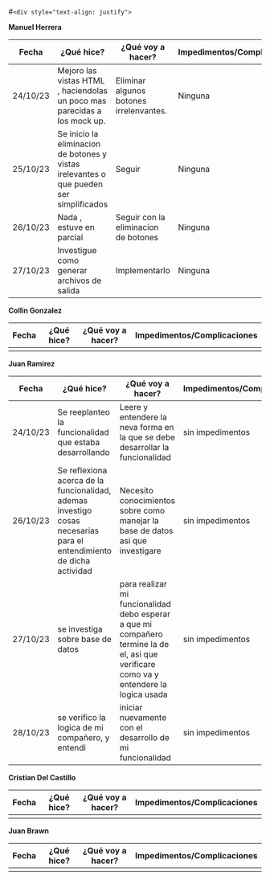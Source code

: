 #`<div style="text-align: justify">`

**Manuel Herrera**

| Fecha    | ¿Qué hice?                                                              | ¿Qué voy a hacer?                     | Impedimentos/Complicaciones |
| -------- | ------------------------------------------------------------------------- | --------------------------------------- | --------------------------- |
| 24/10/23 | Mejoro las vistas HTML , haciendolas un poco mas parecidas a los mock up. | Eliminar algunos botones irrelenvantes. | Ninguna                     |
| 25/10/23 | Se inicio la eliminacion de botones y vistas irelevantes o que pueden ser simplificados | Seguir | Ninguna                     |
| 26/10/23 | Nada , estuve en parcial | Seguir con la eliminacion de botones | Ninguna                     |
| 27/10/23 | Investigue como generar archivos de salida | Implementarlo | Ninguna                     |

**Collin Gonzalez**

| Fecha | ¿Qué hice? | ¿Qué voy a hacer? | Impedimentos/Complicaciones |
| ----- | ------------ | ------------------- | --------------------------- |
|       |              |                     |                             |

**Juan Ramirez**

| Fecha | ¿Qué hice? | ¿Qué voy a hacer? | Impedimentos/Complicaciones |
| ----- | ------------ | ------------------- | --------------------------- |
|  24/10/23     |  Se reeplanteo la funcionalidad que estaba desarrollando            |   Leere y entendere la neva forma en la que se debe desarrollar la funcionalidad                  |       sin impedimentos                      |
| 26/10/23 | Se reflexiona acerca de la funcionalidad, ademas investigo cosas necesarias para el entendimiento de dicha actividad| Necesito conocimientos sobre como manejar la base de datos asi que investigare | sin impedimentos |
|27/10/23| se investiga sobre base de datos | para realizar mi funcionalidad debo esperar a que mi compañero termine la de el, asi que verificare como va y entendere la logica usada | sin impedimentos |
|28/10/23 | se verifico la logica de mi compañero, y entendi | iniciar nuevamente con el desarrollo de mi funcionalidad | sin impedimentos |

**Cristian Del Castillo**

| Fecha | ¿Qué hice? | ¿Qué voy a hacer? | Impedimentos/Complicaciones |
| ----- | ------------ | ------------------- | --------------------------- |
|       |              |                     |                             |

**Juan Brawn**

| Fecha | ¿Qué hice? | ¿Qué voy a hacer? | Impedimentos/Complicaciones |
| ----- | ------------ | ------------------- | --------------------------- |
|       |              |                     |                             |

<div/>
